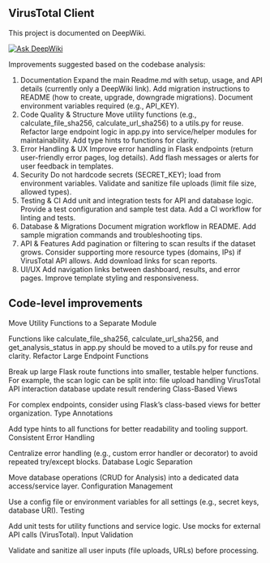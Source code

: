## VirusTotal Client

This project is documented on DeepWiki.

[![Ask DeepWiki](https://deepwiki.com/badge.svg)](https://deepwiki.com/anpa6841/virustotal-client)

Improvements suggested based on the codebase analysis:

1. Documentation
Expand the main Readme.md with setup, usage, and API details (currently only a DeepWiki link).
Add migration instructions to README (how to create, upgrade, downgrade migrations).
Document environment variables required (e.g., API_KEY).
2. Code Quality & Structure
Move utility functions (e.g., calculate_file_sha256, calculate_url_sha256) to a utils.py for reuse.
Refactor large endpoint logic in app.py into service/helper modules for maintainability.
Add type hints to functions for clarity.
3. Error Handling & UX
Improve error handling in Flask endpoints (return user-friendly error pages, log details).
Add flash messages or alerts for user feedback in templates.
4. Security
Do not hardcode secrets (SECRET_KEY); load from environment variables.
Validate and sanitize file uploads (limit file size, allowed types).
5. Testing & CI
Add unit and integration tests for API and database logic.
Provide a test configuration and sample test data.
Add a CI workflow for linting and tests.
6. Database & Migrations
Document migration workflow in README.
Add sample migration commands and troubleshooting tips.
7. API & Features
Add pagination or filtering to scan results if the dataset grows.
Consider supporting more resource types (domains, IPs) if VirusTotal API allows.
Add download links for scan reports.
8. UI/UX
Add navigation links between dashboard, results, and error pages.
Improve template styling and responsiveness.


## Code-level improvements

Move Utility Functions to a Separate Module

Functions like calculate_file_sha256, calculate_url_sha256, and get_analysis_status in app.py should be moved to a utils.py for reuse and clarity.
Refactor Large Endpoint Functions

Break up large Flask route functions into smaller, testable helper functions. For example, the scan logic can be split into:
file upload handling
VirusTotal API interaction
database update
result rendering
Class-Based Views

For complex endpoints, consider using Flask’s class-based views for better organization.
Type Annotations

Add type hints to all functions for better readability and tooling support.
Consistent Error Handling

Centralize error handling (e.g., custom error handler or decorator) to avoid repeated try/except blocks.
Database Logic Separation

Move database operations (CRUD for Analysis) into a dedicated data access/service layer.
Configuration Management

Use a config file or environment variables for all settings (e.g., secret keys, database URI).
Testing

Add unit tests for utility functions and service logic.
Use mocks for external API calls (VirusTotal).
Input Validation

Validate and sanitize all user inputs (file uploads, URLs) before processing.
